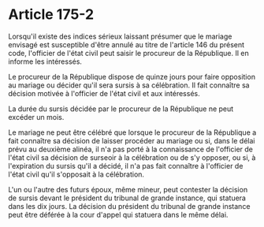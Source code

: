 # Article 175-2

Lorsqu'il existe des indices sérieux laissant présumer que le mariage envisagé est susceptible d'être annulé au titre de l'article 146 du présent code, l'officier de l'état civil peut saisir le procureur de la République. Il en informe les intéressés.

Le procureur de la République dispose de quinze jours pour faire opposition au mariage ou décider qu'il sera sursis à sa célébration. Il fait connaître sa décision motivée à l'officier de l'état civil et aux intéressés.

La durée du sursis décidée par le procureur de la République ne peut excéder un mois.

Le mariage ne peut être célébré que lorsque le procureur de la République a fait connaître sa décision de laisser procéder au mariage ou si, dans le délai prévu au deuxième alinéa, il n'a pas porté à la connaissance de l'officier de l'état civil sa décision de surseoir à la célébration ou de s'y opposer, ou si, à l'expiration du sursis qu'il a décidé, il n'a pas fait connaître à l'officier de l'état civil qu'il s'opposait à la célébration.

L'un ou l'autre des futurs époux, même mineur, peut contester la décision de sursis devant le président du tribunal de grande instance, qui statuera dans les dix jours. La décision du président du tribunal de grande instance peut être déférée à la cour d'appel qui statuera dans le même délai.

